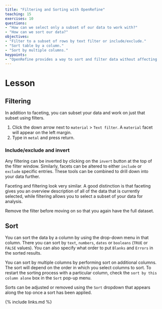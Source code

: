 ```yaml
---
title: "Filtering and Sorting with OpenRefine"
teaching: 15
exercises: 10
questions:
- "How can we select only a subset of our data to work with?"
- "How can we sort our data?"
objectives:
- "Filter to a subset of rows by text filter or include/exclude."
- "Sort table by a column."
- "Sort by multiple columns."
keypoints:
- "OpenRefine provides a way to sort and filter data without affecting the raw data."
---
```


# Lesson

## Filtering

In addition to faceting, you can subset your data and work on just that subset using filters. 

1. Click the down arrow next to `material` > `Text filter`. A `material` facet will appear on the left margin.
2. Type in `metal` and press return. 


### Include/exclude and invert

Any filtering can be inverted by clicking on the `invert` button at the top of the filter window. Similarly, facets can be altered to either `include` or `exclude` specific entries. These tools can be combined to drill down into your data further.

Faceting and filtering look very similar. A good distinction is that faceting gives you an overview description of all of the data that is currently selected, while filtering allows you to select a subset of your data for analysis.

Remove the filter before moving on so that you again have the full dataset.

## Sort

You can sort the data by a column by using the drop-down menu in that column.
There you can sort by `text`, `numbers`, `dates` or `booleans` (`TRUE` or `FALSE` values). You can also specify what order to put `Blanks` and `Errors` in the sorted results.

You can sort by multiple columns by performing sort on additional columns. The sort will depend on the order in which you select columns to sort. To restart the sorting process with a particular column, check the `sort by this column alone` box in the `Sort` pop-up menu.

Sorts can be adjusted or removed using the `Sort` dropdown that appears along the top once a sort has been applied.


{% include links.md %}
